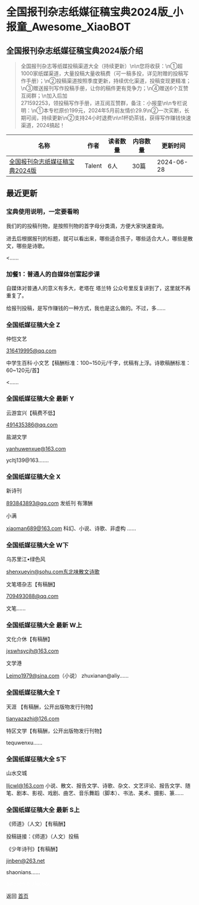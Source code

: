 # 全国报刊杂志纸媒征稿宝典2024版_小报童_Awesome_XiaoBOT

## 全国报刊杂志纸媒征稿宝典2024版介绍
> 全国报刊杂志等纸媒投稿渠道大全（持续更新）\n\n您将收获：\n①超1000家纸媒渠道，大量投稿大量收稿费（可一稿多投，详见附赠的投稿写作手册）；\n②投稿渠道按照季度更新，持续优化渠道，投稿变现更精准；\n③赠送报刊写作投稿手册，让你的稿件更有竞争力；\n④赠送6个互赞互阅群；\n加入后加  
271592253，领投稿写作手册，进互阅互赞群，备注：小报童\n\n专栏说明：\n①本专栏原价199元，2024年5月前友情价29.9\n②一次买断，长期可阅，持续更新\n②支持24小时退费\n\n1杯奶茶钱，获得写作赚钱快速渠道，2024搞起！  
  


|名称|作者|读者数量|内容数量|更新时间|
|---|---|---|---|---|
|[全国报刊杂志纸媒征稿宝典2024版](https://xiaobot.net/p/zmzg666?refer=0b133df9-27dc-423b-8101-639049001c13)|Talent|6人|30篇|2024-06-28|

## 最近更新
### 宝典使用说明，一定要看哟

我们的的投稿刊物，是按照刊物的首字母分类滴，方便大家快速查询。

进去后根据报刊的标题，就可以看出来，哪些适合孩子，哪些适合大人，哪些是散文，哪些是诗歌。

<......

### 加餐1：普通人的自媒体创富起步课

自媒体对普通人的意义有多大，老塔在  塔兰特 公众号里反复讲到了，这里就不再重复了。

给报刊投稿，是写作赚钱的一种方式，我也是这么做的。不过，多......

### 全国纸媒征稿大全 Z

仲恺文艺

316419995@qq.com

中学生百科·小文艺【稿酬标准：100~150元/千字，优稿有上浮。诗歌稿酬标准：60~120元/首】

<......

### 全国纸媒征稿大全 最新 Y

云游宜兴【稿费不低】

491435386@qq.com

盐湖文学

yanhuwenxue@163.com

ycltj139@163.......

### 全国纸媒征稿大全 X

新诗刊

893843893@qq.com 发纸刊 有薄酬

小满

xiaoman689@163.com 科幻、小说、诗歌、非虚构 ......

### 全国纸媒征稿大全 W下

乌苏里江•绿色风

shenxueyin@sohu.com东北味散文诗歌

文笔塔杂志【有稿酬】

709493088@qq.com

文笔......

### 全国纸媒征稿大全 最新 W上

文化介休【有稿酬】

jxswhsycjh@163.com

文学港

Leimo1979@sina.com（小说） zhuxianan@aliy......

### 全国纸媒征稿大全 T

天涯 【有稿酬，公开出版物发行刊物】

tianyazazhi@126.com

特区文学【有稿酬，公开出版物发行刊物】

tequwenxu......

### 全国纸媒征稿大全 S下

山水交城

lljcwl@163.com
小说、散文、报告文学、诗歌、杂文、文艺评论、报告文学、随笔、剧本、影视、戏剧、曲艺、音乐舞蹈（脚本）、书法、美术、摄影、篆......

### 全国纸媒征稿大全 最新 S上

《师道》（人文）【有稿酬】

投稿链接：《师道》（人文）投稿

《少年诗刊》【有稿酬】

jinben@263.net

shaonians......


<a href="https://github.com/Reno9527/awesome-xiaobot" style="color: white; text-decoration: none;">awesome-xiaobot</a>

返回 [首页](../README.md)
